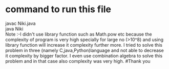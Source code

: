 # command to run this file
javac Niki.java                                                           
java Niki                                        
Note :-I didn't use library function such as Math.pow etc because the complexity of program is very high specially for large no (>10^8) and using library function will increase it complexity further more.
I tried to solve this problem in three (namely C,java,Python)language and not able to decrease it complexity by bigger factor.
I even use combination algebra to solve this problem and in that case also complexity was very high.
#Thank you 
